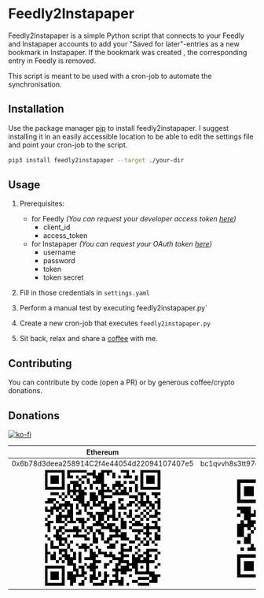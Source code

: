 # Feedly2Instapaper
Feedly2Instapaper is a simple Python script that connects to your Feedly and Instapaper accounts to add your "Saved for later"-entries as a new bookmark in Instapaper. If the bookmark was created , the corresponding entry in Feedly is removed.

This script is meant to be used with a cron-job to automate the synchronisation.

## Installation

Use the package manager [pip](https://pip.pypa.io/en/stable/) to install feedly2instapaper.
I suggest installing it in an easily accessible location to be able to edit the settings file and point your cron-job to the script.
```bash
pip3 install feedly2instapaper --target ./your-dir
```

## Usage
1. Prerequisites:
   * for Feedly _(You can request your developer access token [here](https://feedly.com/v3/auth/dev))_
      * client_id
      * access_token 
   * for Instapaper  _(You can request your OAuth token [here](https://www.instapaper.com/main/request_oauth_consumer_token))_ 
      * username
      * password
      * token
      * token secret

2. Fill in those credentials in `settings.yaml`
3. Perform a manual test by executing feedly2instapaper.py`
4. Create a new cron-job that executes `feedly2instapaper.py`
5. Sit back, relax and share a [coffee](https://ko-fi.com/barabazs) with me.


## Contributing
You can contribute by code (open a PR) or by generous coffee/crypto donations.


## Donations

[![ko-fi](https://www.ko-fi.com/img/githubbutton_sm.svg)](https://ko-fi.com/T6T51XKUJ)

|Ethereum|Bitcoin|
|:-:	|:-:	|
|0x6b78d3deea258914C2f4e44054d22094107407e5|bc1qvvh8s3tt97cwy20mfdttpwqw0vgsrrceq8zkmw|
|![eth](https://raw.githubusercontent.com/Barabazs/Barabazs/master/.github/eth.png)|![btc](https://raw.githubusercontent.com/Barabazs/Barabazs/master/.github/btc.png)|

